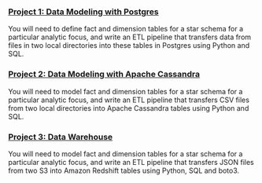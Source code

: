 ### [Project 1: Data Modeling with Postgres](/1-data-modeling-with-postgres/)

You will need to define fact and dimension tables for a star schema for a particular analytic focus, and write an ETL 
pipeline that transfers data from files in two local directories into these tables in Postgres using Python and SQL.

### [Project 2: Data Modeling with Apache Cassandra](/2-data-modeling-with-cassandra/)

You will need to model fact and dimension tables for a star schema for a particular analytic focus, and write an ETL 
pipeline that transfers CSV files from two local directories into Apache Cassandra tables using Python and SQL.

### [Project 3: Data Warehouse](/3-data-warehouse/)

You will need to model fact and dimension tables for a star schema for a particular analytic focus, and write an ETL 
pipeline that transfers JSON files from two S3 into Amazon Redshift tables using Python, SQL and boto3.
